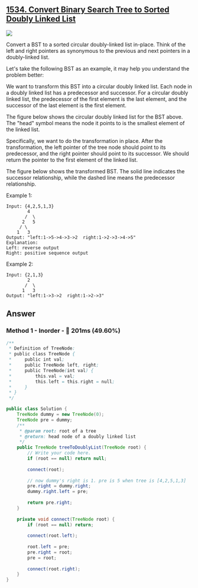 ## [1534. Convert Binary Search Tree to Sorted Doubly Linked List](https://www.lintcode.com/problem/convert-binary-search-tree-to-sorted-doubly-linked-list/description)

![](https://github.com/weltond/DataStructure/blob/master/medium.PNG)

Convert a BST to a sorted circular doubly-linked list in-place. Think of the left and right pointers as synonymous to the previous and next pointers in a doubly-linked list.

Let's take the following BST as an example, it may help you understand the problem better:



We want to transform this BST into a circular doubly linked list. Each node in a doubly linked list has a predecessor and successor. For a circular doubly linked list, the predecessor of the first element is the last element, and the successor of the last element is the first element.

The figure below shows the circular doubly linked list for the BST above. The "head" symbol means the node it points to is the smallest element of the linked list.



Specifically, we want to do the transformation in place. After the transformation, the left pointer of the tree node should point to its predecessor, and the right pointer should point to its successor. We should return the pointer to the first element of the linked list.

The figure below shows the transformed BST. The solid line indicates the successor relationship, while the dashed line means the predecessor relationship.




Example 1:

```
Input: {4,2,5,1,3}
        4
       /  \
      2   5
     / \
    1   3
Output: "left:1->5->4->3->2  right:1->2->3->4->5"
Explanation:
Left: reverse output
Right: positive sequence output
```

Example 2:

```
Input: {2,1,3}
        2
       /  \
      1   3
Output: "left:1->3->2  right:1->2->3"
```

## Answer
### Method 1 - Inorder - :rabbit: 201ms (49.60%)

```java
/**
 * Definition of TreeNode:
 * public class TreeNode {
 *     public int val;
 *     public TreeNode left, right;
 *     public TreeNode(int val) {
 *         this.val = val;
 *         this.left = this.right = null;
 *     }
 * }
 */

public class Solution {
    TreeNode dummy = new TreeNode(0);
    TreeNode pre = dummy;
    /**
     * @param root: root of a tree
     * @return: head node of a doubly linked list
     */
    public TreeNode treeToDoublyList(TreeNode root) {
        // Write your code here.
        if (root == null) return null;
        
        connect(root);
        
        // now dummy's right is 1. pre is 5 when tree is [4,2,5,1,3]
        pre.right = dummy.right;
        dummy.right.left = pre;
        
        return pre.right;
    }
    
    private void connect(TreeNode root) {
        if (root == null) return;
        
        connect(root.left);
        
        root.left = pre;
        pre.right = root;
        pre = root;
        
        connect(root.right);
    }
}
```
